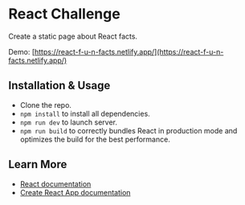 # React Challenge

Create a static page about React facts.

Demo: [https://react-f-u-n-facts.netlify.app/](https://react-f-u-n-facts.netlify.app/)

## Installation & Usage

- Clone the repo.
- `npm install` to install all dependencies.
- `npm run dev` to launch server.
- `npm run build` to correctly bundles React in production mode and optimizes the build for the best performance.

## Learn More

- [React documentation](https://reactjs.org/)
- [Create React App documentation](https://create-react-app.dev/docs/getting-started/)

